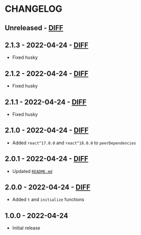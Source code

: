 # CHANGELOG

## Unreleased - [DIFF](https://github.com/balovbohdan/react-intl-universal-defaults/compare/v2.1.3...HEAD)

## 2.1.3 - 2022-04-24 - [DIFF](https://github.com/balovbohdan/react-intl-universal-defaults/compare/v2.1.2...v2.1.3)
- Fixed husky

## 2.1.2 - 2022-04-24 - [DIFF](https://github.com/balovbohdan/react-intl-universal-defaults/compare/v2.1.1...v2.1.2)
- Fixed husky

## 2.1.1 - 2022-04-24 - [DIFF](https://github.com/balovbohdan/react-intl-universal-defaults/compare/v2.1.0...v2.1.1)
- Fixed husky

## 2.1.0 - 2022-04-24 - [DIFF](https://github.com/balovbohdan/react-intl-universal-defaults/compare/v2.0.1...v2.1.0)
- Added `react^17.0.0` and `react^18.0.0` to `peerDependencies`

## 2.0.1 - 2022-04-24 - [DIFF](https://github.com/balovbohdan/react-intl-universal-defaults/compare/v2.0.0...v2.0.1)
- Updated [`README.md`](README.md)

## 2.0.0 - 2022-04-24 - [DIFF](https://github.com/balovbohdan/react-intl-universal-defaults/compare/v1.0.0...v2.0.0)
- Added `t` and `initialize` functions

## 1.0.0 - 2022-04-24
- Initial release
